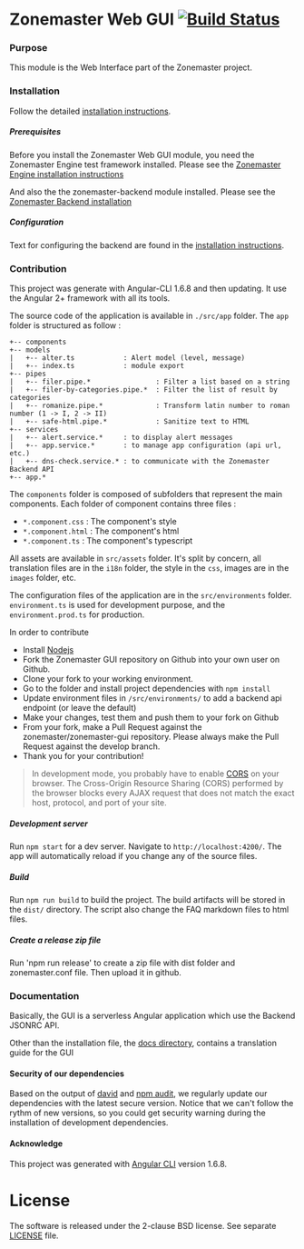 # Zonemaster Web GUI [![Build Status](https://travis-ci.org/zonemaster/zonemaster-gui.svg?branch=master)](https://travis-ci.org/zonemaster/zonemaster-gui)

### Purpose

This module is the Web Interface part of the Zonemaster project.

### Installation

Follow the detailed [installation instructions](docs/Installation.md).

##### Prerequisites

Before you install the Zonemaster Web GUI module, you need the
Zonemaster Engine test framework installed. Please see the
[Zonemaster Engine installation instructions](https://github.com/zonemaster/zonemaster-engine/blob/master/docs/Installation.md)

And also the the zonemaster-backend module installed. Please see the [Zonemaster
Backend installation](https://github.com/zonemaster/zonemaster-backend/blob/master/docs/Installation.md)

##### Configuration

Text for configuring the backend are found in the [installation
instructions](docs/Installation.md).

### Contribution

This project was generate with Angular-CLI 1.6.8 and then updating.
It use the Angular 2+ framework with all its tools.

The source code of the application is available in `./src/app` folder.
The `app` folder is structured as follow :

```
+-- components
+-- models
|   +-- alter.ts            : Alert model (level, message)
|   +-- index.ts            : module export
+-- pipes
|   +-- filer.pipe.*                : Filter a list based on a string
|   +-- filer-by-categories.pipe.*  : Filter the list of result by categories
|   +-- romanize.pipe.*             : Transform latin number to roman number (1 -> I, 2 -> II)
|   +-- safe-html.pipe.*            : Sanitize text to HTML
+-- services
|   +-- alert.service.*     : to display alert messages
|   +-- app.service.*       : to manage app configuration (api url, etc.)
|   +-- dns-check.service.* : to communicate with the Zonemaster Backend API
+-- app.*
```

The `components` folder is composed of subfolders that represent the main components.
Each folder of component contains three files :

-   `*.component.css` : The component's style
-   `*.component.html` : The component's html
-   `*.component.ts` : The component's typescript

All assets are available in `src/assets` folder.
It's split by concern, all translation files are in the `i18n` folder, the style in the `css`,
images are in the `images` folder, etc.

The configuration files of the application are in the `src/environments` folder.
`environment.ts` is used for development purpose, and the `environment.prod.ts` for production.

In order to contribute

-   Install [Nodejs](https://nodejs.org)
-   Fork the Zonemaster GUI repository on Github into your own user on Github.
-   Clone your fork to your working environment.
-   Go to the folder and install project dependencies with `npm install`
-   Update environment files in `/src/environments/` to add a backend api endpoint (or leave the default)
-   Make your changes, test them and push them to your fork on Github
-   From your fork, make a Pull Request against the zonemaster/zonemaster-gui repository.
    Please always make the Pull Request against the develop branch.
-   Thank you for your contribution!

> In development mode, you probably have to enable [CORS](https://developer.mozilla.org/en-US/docs/Web/HTTP/CORS) on your browser.
> The Cross-Origin Resource Sharing (CORS) performed by the browser blocks every AJAX request that does not match the exact host, protocol, and port of your site.

##### Development server

Run `npm start` for a dev server. Navigate to `http://localhost:4200/`. The app will automatically reload if you change any of the source files.

##### Build

Run `npm run build` to build the project. The build artifacts will be stored in the `dist/` directory.
The script also change the FAQ markdown files to html files.

##### Create a release zip file

Run 'npm run release' to create a zip file with dist folder and zonemaster.conf file. Then upload it in github.

### Documentation

Basically, the GUI is a serverless Angular application which use the Backend JSONRC API.

Other than the installation file, the [docs directory](docs/), contains a translation guide for the GUI

#### Security of our dependencies

Based on the output of [david](https://david-dm.org/) and [npm audit](https://docs.npmjs.com/cli/audit), we regularly
update our dependencies with the latest secure version. Notice that we can't follow the rythm of new versions, so you could
get security warning during the installation of development dependencies.

#### Acknowledge

This project was generated with [Angular CLI](https://github.com/angular/angular-cli) version 1.6.8.

# License

The software is released under the 2-clause BSD license. See separate
[LICENSE](LICENSE) file.
